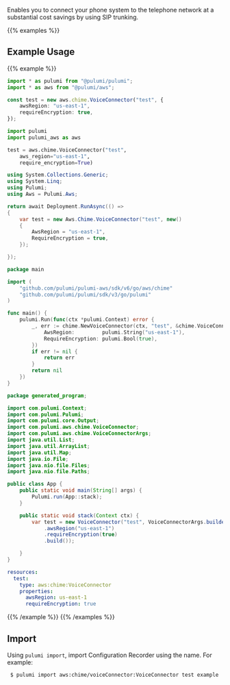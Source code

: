 Enables you to connect your phone system to the telephone network at a substantial cost savings by using SIP trunking.

{{% examples %}}
## Example Usage
{{% example %}}

```typescript
import * as pulumi from "@pulumi/pulumi";
import * as aws from "@pulumi/aws";

const test = new aws.chime.VoiceConnector("test", {
    awsRegion: "us-east-1",
    requireEncryption: true,
});
```
```python
import pulumi
import pulumi_aws as aws

test = aws.chime.VoiceConnector("test",
    aws_region="us-east-1",
    require_encryption=True)
```
```csharp
using System.Collections.Generic;
using System.Linq;
using Pulumi;
using Aws = Pulumi.Aws;

return await Deployment.RunAsync(() => 
{
    var test = new Aws.Chime.VoiceConnector("test", new()
    {
        AwsRegion = "us-east-1",
        RequireEncryption = true,
    });

});
```
```go
package main

import (
	"github.com/pulumi/pulumi-aws/sdk/v6/go/aws/chime"
	"github.com/pulumi/pulumi/sdk/v3/go/pulumi"
)

func main() {
	pulumi.Run(func(ctx *pulumi.Context) error {
		_, err := chime.NewVoiceConnector(ctx, "test", &chime.VoiceConnectorArgs{
			AwsRegion:         pulumi.String("us-east-1"),
			RequireEncryption: pulumi.Bool(true),
		})
		if err != nil {
			return err
		}
		return nil
	})
}
```
```java
package generated_program;

import com.pulumi.Context;
import com.pulumi.Pulumi;
import com.pulumi.core.Output;
import com.pulumi.aws.chime.VoiceConnector;
import com.pulumi.aws.chime.VoiceConnectorArgs;
import java.util.List;
import java.util.ArrayList;
import java.util.Map;
import java.io.File;
import java.nio.file.Files;
import java.nio.file.Paths;

public class App {
    public static void main(String[] args) {
        Pulumi.run(App::stack);
    }

    public static void stack(Context ctx) {
        var test = new VoiceConnector("test", VoiceConnectorArgs.builder()        
            .awsRegion("us-east-1")
            .requireEncryption(true)
            .build());

    }
}
```
```yaml
resources:
  test:
    type: aws:chime:VoiceConnector
    properties:
      awsRegion: us-east-1
      requireEncryption: true
```
{{% /example %}}
{{% /examples %}}

## Import

Using `pulumi import`, import Configuration Recorder using the name. For example:

```sh
 $ pulumi import aws:chime/voiceConnector:VoiceConnector test example
```
 